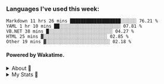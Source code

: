 ### Languages I've used this week:

<!--START_SECTION:waka-->
```text
Markdown 11 hrs 26 mins ███████████████████░░░░░░ 76.21 %
YAML 1 hr 10 mins ██░░░░░░░░░░░░░░░░░░░░░░░ 07.81 %
VB.NET 38 mins █░░░░░░░░░░░░░░░░░░░░░░░░ 04.27 %
HTML 25 mins ▓░░░░░░░░░░░░░░░░░░░░░░░░ 02.85 %
Other 19 mins ▓░░░░░░░░░░░░░░░░░░░░░░░░ 02.18 %
```
<!--END_SECTION:waka-->

#### Powered by Wakatime.

<details>
    <summary align="left">About 💭</summary>
    <br>
    <summary align="center">
        <img
            src="https://64.media.tumblr.com/db89ac1b81413063c660fdf85e3d9f65/50753d5a9688cf28-7e/s100x200/e98fb1079822881a785d61d179b11d6e5fe5b9d0.gifv">
        <br>
        hello! i’m <strong>fluteds </strong>
        <img
            src="https://64.media.tumblr.com/c926c9301e7c4da0457fd041ebedb1cb/189c6ddd22ffd726-ea/s75x75_c1/399da327c614f18efeb55be8af8fd2d55b43ebaa.gifv">
        <code>(they/them)</code>
        and i enjoy learning new things relating to development, i also love kpop, gaming and music! 🎀 my strongest
        skills with programming lie within <code>web design</code> as i started out making tumblr blogs back in 2014 and
        by creating themes i learnt how to fluently use:
        <code>html</code>,
        <code>css</code>,
        <code>tumblr.js</code> and
        <code>javascript</code>.
        <hr>
        <p align="center">
            <a href="https://twitter.com/intent/tweet?text=@fluted_%20hello!%20<3"><kbd>say hi on twitter</kbd></a>
            <br align="center">
            <p align="center">
                <a href="https://raw.githubusercontent.com/fluteds/pgp/main/keys/current%20keys/keys/fluteds.asc"><kbd>pgp
                        key</kbd></a>
                <br align="center">
                🔑💌
</details>
<details>
    <summary>My Stats 🧮</summary>
    <p>
        <h3> 🚧 My Github Stats 🚧
    </p>
    <a href="https://github.com/anuraghazra/github-readme-stats">
        <img align="left"
            src="https://github-readme-stats.vercel.app/api?username=fluteds&count_private=true&show_icons=true&hide_title=true&count_private=true&exclude_repo=commit&line_height=28" />
    </a>
    <br>
    <br>
    <br>
    <br>
    <br>
    <br>
    <br>
    <br>
    <p>
        <h3> 📚 Top Language Stats 📚
    </p>
    <a href="https://github.com/anuraghazra/github-readme-stats">
        <img align="left"
            src="https://github-readme-stats.vercel.app/api/top-langs/?username=fluteds&hide_title=true&hide_total_stars=true&layout=compact&langs_count=10&card_width=265" />
    </a>
    </p>
    <br>
    <br>
    <p>
        <!--START_SECTION:activity-->
    </p>
</details>